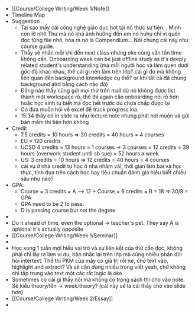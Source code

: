 - [[Course/College Writing/Week 1/Note]]
- Timeline Map
- Suggestion
	- Tại sao mấy cái công nghệ giáo dục hot tại nó thực sự tiện... Mình còn lỡ nhờ Thư mà nó khá ảnh hưởng đến em nó huhu chỉ vì quên đọc từng file nhỏ, hóa ra nó là Compendium... Nói chung cái này như course guide.
	- Thầy sẽ nhắc mỗi khi đến next class nhưng oke cũng vẫn tốn time không cần. Onboarding week can be just offline study as it's deeply related student's understanding (mà mỗi người học và làm quen dưới góc độ khác nhau, thế cái gì nên làm trên lớp? cái gì đó mà không liên quan đến background knowledge cụ thể? or khi tất cả đã chung background alrd bằng cách nào đó)
	- Đằng nào thầy cũng gửi mọi thứ trên mail dù nó không được list thành một workspace rõ, thế thì again cần onboarding nói rõ hơn hoặc học sinh tự biết mà đọc hết trước dù chưa chắp được lại
	- Có đứa muốn hỏi về excel để track progress kìa.
	- 15:34 thầy có in slide ra như lecture note nhưng phát hơi muộn và gửi bản mềm thì tiện hơn không
- Credit
	- 7.5 credits = 10 hours => 30 credits = 40 hours = 4 courses
	- EU = 120 credits
	- UCSD 4 credits = 13 hours = 1 courses -> 3 courses = 12 credits = 39 hours (overwork student until sb sue) = 52 hours a week
	- US: 3 credits = 10 hours => 12 credits = 40 hours = 4 courses
	- cái vụ ở nhà credit tự học ở nhà nhảm vãi, thời gian làm bài và học thực, tính dựa trên cách học hay tiêu chuẩn đánh giá hiểu biết chiều sâu như nào?
- GPA:
	- Course = 3 credits = A --> 12 + Course = 6 credits = B = 18 => 30/9 = GPA
	- GPA need to be 2 to pass.
	- D is passing course but not the degree
-
- Do it ahead of time, even the optional -> teacher's pet. They say A is optional it's actually opposite
- [[Course/College Writing/Week 1/Seminar]]
-
- Học xong 1 tuần mới hiểu vai trò và sự liên kết của thứ cần đọc, không phải chỉ lấy ra làm ví dụ, bàn nhắc lại trên lớp mà cũng nhiều phần đòi hỏi intertext. Thế thì PKM của mày có giá trị rồi nè, cho text vào, highlight and extract? Và sẽ cần dùng nhiều trong viết yeah, chứ không chỉ tập trung vào text một các rất logic là oke.
- Sometimes có cái gì thầy nói mà không có trong sách thì cho vào note. Sẽ kiểu theory/tên -> week/theory? (cái này sẽ là cái thầy cho vào slide hơn)
- [[Course/College Writing/Week 2/Essay]]
-